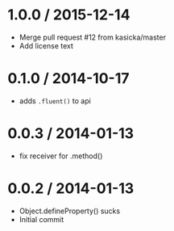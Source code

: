 
1.0.0 / 2015-12-14
  ====

  * Merge pull request #12 from kasicka/master
  * Add license text

0.1.0 / 2014-10-17
  ====

 * adds `.fluent()` to api

0.0.3 / 2014-01-13
  ====

 * fix receiver for .method()

0.0.2 / 2014-01-13
  ====

 * Object.defineProperty() sucks
 * Initial commit

